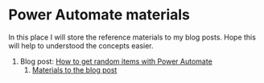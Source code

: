 # Power Automate materials

In this place I will store the reference materials to my blog posts. Hope this will help to understood the concepts easier.

1. Blog post: [How to get random items with Power Automate](https://365corner.pl/2021/09/03/get-random-items-with-power-automate)
   1.   <a href="HowToGetRandomItems">Materials to the blog post</a>
 
